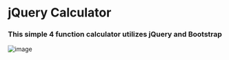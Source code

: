 # jQuery Calculator

### This simple 4 function calculator utilizes jQuery and Bootstrap


![image](https://user-images.githubusercontent.com/32840164/42850658-a98202f8-89f6-11e8-8cda-07cba6bfe593.png)

